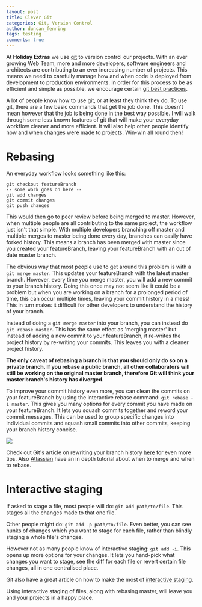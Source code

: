 ```yaml
---
layout: post
title: Clever Git
categories: Git, Version Control
author: duncan_fenning
tags: testing
comments: true
---
```


At **Holiday Extras** we use [git](https://git-scm.com/) to version control our projects. With an ever growing Web Team, more and more developers, software engineers and architects are contributing to an ever increasing number of projects. This means we need to carefully manage how and when code is deployed from development to production environments. In order for this process to be as efficient and simple as possible, we encourage certain [git best practices](https://github.com/holidayextras/culture/blob/master/git-best-practices.md).

A lot of people know how to use git, or at least they think they do. To use git, there are a few basic commands that get the job done. This doesn't mean however that the job is being done in the best way possible. I will walk through some less known features of git that will make your everyday workflow cleaner and more efficient. It will also help other people identify how and when changes were made to projects. Win-win all round then!

# Rebasing

An everyday workflow looks something like this:

```
git checkout featureBranch
-- some work goes on here --
git add changes
git commit changes
git push changes
```

This would then go to peer review before being merged to master. However, when multiple people are all contributing to the same project, the workflow just isn't that simple. With multiple developers branching off master and multiple merges to master being done every day, branches can easily have forked history. This means a branch has been merged with master since you created your featureBranch, leaving your featureBranch with an out of date master branch.

The obvious way that most people use to get around this problem is with a `git merge master`. This updates your featureBranch with the latest master branch. However, every time you merge master, you will add a new commit to your branch history. Doing this once may not seem like it could be a problem but when you are working on a branch for a prolonged period of time, this can occur multiple times, leaving your commit history in a mess! This in turn makes it difficult for other developers to understand the history of your branch.

Instead of doing a `git merge master` into your branch, you can instead do `git rebase master`. This has the same effect as 'merging master' but instead of adding a new commit to your featureBranch, it re-writes the project history by re-writing your commits. This leaves you with a cleaner project history.

**The only caveat of rebasing a branch is that you should only do so on a private branch. If you rebase a public branch, all other collaborators will still be working on the original master branch, therefore Git will think your master branch's history has diverged.**

To improve your commit history even more, you can clean the commits on your featureBranch by using the interactive rebase command: `git rebase -i master`. This gives you many options for every commit you have made on your featureBranch. It lets you squash commits together and reword your commit messages. This can be used to group specific changes into individual commits and squash small commits into other commits, keeping your branch history concise.

![](https://cldup.com/YoZRxwNJra-3000x3000.png)

Check out Git's article on rewriting your branch history [here](https://git-scm.com/book/en/v2/Git-Tools-Rewriting-History) for even more tips.
Also [Atlassian](https://www.atlassian.com/git/tutorials/merging-vs-rebasing/workflow-walkthrough) have an in depth tutorial about when to merge and when to rebase.

# Interactive staging

If asked to stage a file, most people will do: `git add path/to/file`. This stages all the changes made to that one file.

Other people might do: `git add -p path/to/file`. Even better, you can see hunks of changes which you want to stage for each file, rather than blindly staging a whole file's changes.

However not as many people know of interactive staging: `git add -i`. This opens up more options for your changes. It lets you hand-pick what changes you want to stage, see the diff for each file or revert certain file changes, all in one centralised place.

Git also have a great article on how to make the most of [interactive staging](https://git-scm.com/book/en/v2/Git-Tools-Interactive-Staging).

Using interactive staging of files, along with rebasing master, will leave you and your projects in a happy place.
